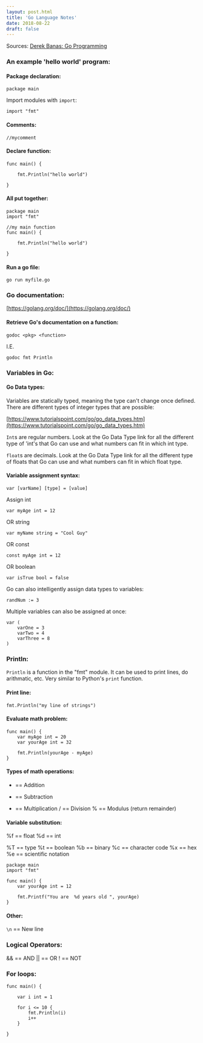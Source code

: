 ```yaml
---
layout: post.html
title: 'Go Language Notes'
date: 2018-08-22
draft: false
---
```


Sources: [Derek Banas: Go Programming](https://youtu.be/CF9S4QZuV30)


### An example 'hello world' program:

#### Package declaration:

`package main`


Import modules with `import`:

`import "fmt"`


#### Comments:

`//mycomment`


#### Declare function:
```
func main() {
    
    fmt.Println("hello world")
    
}
```


#### All put together:

```
package main
import "fmt"

//my main function
func main() {

    fmt.Println("hello world")

}
```


#### Run a go file:

`go run myfile.go`



### Go documentation:

[https://golang.org/doc/](https://golang.org/doc/)


#### Retrieve Go's documentation on a function: 

`godoc <pkg> <function>`
    
I.E.
    
`godoc fmt Println`




### Variables in Go:


#### Go Data types: 

Variables are statically typed, meaning the type can't change once defined. There are different types of integer types that are possible:

[https://www.tutorialspoint.com/go/go_data_types.htm](https://www.tutorialspoint.com/go/go_data_types.htm)

`Int`s are regular numbers. Look at the Go Data Type link for all the different type of 'int's that Go can use and what numbers can fit in which int type. 

`float`s are decimals. Look at the Go Data Type link for all the different type of floats that Go can use and what numbers can fit in which float type.



#### Variable assignment syntax:

`var [varName] [type] = [value]`

Assign int

`var myAge int = 12`

OR string

`var myName string = "Cool Guy"`

OR const

`const myAge int = 12`

OR boolean

`var isTrue bool = false`


Go can also intelligently assign data types to variables:

`randNum := 3`


Multiple variables can also be assigned at once:

```
var (
    varOne = 3
    varTwo = 4
    varThree = 8
)
```




### Println:

`Println` is a function in the "fmt" module. It can be used to print lines, do arithmatic, etc. Very similar to Python's `print` function.


#### Print line:

`fmt.Println("my line of strings")`


#### Evaluate math problem:

```
func main() {
    var myAge int = 20
    var yourAge int = 32

    fmt.Println(yourAge - myAge)
}
```



#### Types of math operations:

+ == Addition
- == Subtraction
* == Multiplication
/ == Division
% == Modulus (return remainder)


#### Variable substitution:

%f == float
%d == int

%T == type
%t == boolean
%b == binary
%c == character code
%x == hex
%e == scientific notation

```
package main
import "fmt"

func main() {
    var yourAge int = 12
    
    fmt.Printf("You are  %d years old ", yourAge)
} 
```



#### Other:

`\n` == New line




### Logical Operators:

&& == AND
|| == OR
! == NOT




### For loops:

```
func main() {

    var i int = 1
    
    for i <= 10 {
        fmt.Println(i)
        i++
    }

}
```




